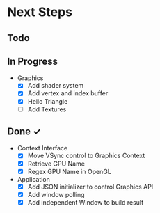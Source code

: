 # Next Steps

## Todo

## In Progress

- Graphics
  - [X] Add shader system
  - [X] Add vertex and index buffer
  - [X] Hello Triangle
  - [ ] Add Textures

## Done ✓

- Context Interface 
  - [X] Move VSync control to Graphics Context  
  - [X] Retrieve GPU Name
  - [X] Regex GPU Name in OpenGL

- Application
  - [X] Add JSON initializer to control Graphics API
  - [X] Add window polling
  - [X] Add independent Window to build result
